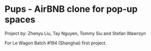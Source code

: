# Pups - AirBNB clone for pop-up spaces

Project by: Zhenyu Liu, Tay Nguyen, Tommy Siu and Stefan Wawrzyn

For Le Wagon Batch #194 (Shanghai) first project.
